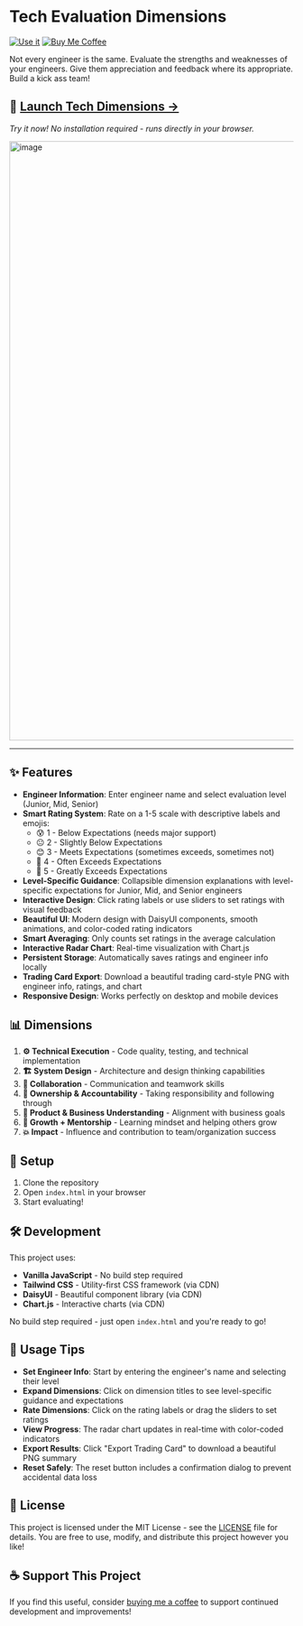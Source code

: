 # Tech Evaluation Dimensions

[![Use it](https://img.shields.io/badge/Live%20Demo-Launch%20App-brightgreen?style=for-the-badge&logo=rocket)](https://justgoscha.github.io/engineer-evaluations/)
[![Buy Me Coffee](https://img.shields.io/badge/Buy%20Me-Coffee-orange?style=for-the-badge&logo=buy-me-a-coffee)](https://coff.ee/justgoscha)

Not every engineer is the same. Evaluate the strengths and weaknesses of your engineers. 
Give them appreciation and feedback where its appropriate. Build a kick ass team!

## 🚀 **[Launch Tech Dimensions →](https://justgoscha.github.io/engineer-evaluations/)**

*Try it now! No installation required - runs directly in your browser.*

<img width="1062" alt="image" src="https://github.com/user-attachments/assets/f98ebb77-aa02-4b5d-ae27-9cb32c94b648" />

---

## ✨ Features

- **Engineer Information**: Enter engineer name and select evaluation level (Junior, Mid, Senior)
- **Smart Rating System**: Rate on a 1-5 scale with descriptive labels and emojis:
  - 😰 1 - Below Expectations (needs major support)
  - 😐 2 - Slightly Below Expectations
  - 😊 3 - Meets Expectations (sometimes exceeds, sometimes not)
  - 🌟 4 - Often Exceeds Expectations
  - 🚀 5 - Greatly Exceeds Expectations
- **Level-Specific Guidance**: Collapsible dimension explanations with level-specific expectations for Junior, Mid, and Senior engineers
- **Interactive Design**: Click rating labels or use sliders to set ratings with visual feedback
- **Beautiful UI**: Modern design with DaisyUI components, smooth animations, and color-coded rating indicators
- **Smart Averaging**: Only counts set ratings in the average calculation
- **Interactive Radar Chart**: Real-time visualization with Chart.js
- **Persistent Storage**: Automatically saves ratings and engineer info locally
- **Trading Card Export**: Download a beautiful trading card-style PNG with engineer info, ratings, and chart
- **Responsive Design**: Works perfectly on desktop and mobile devices

## 📊 Dimensions

1. **⚙️ Technical Execution** - Code quality, testing, and technical implementation
2. **🏗️ System Design** - Architecture and design thinking capabilities
3. **🤝 Collaboration** - Communication and teamwork skills
4. **🎯 Ownership & Accountability** - Taking responsibility and following through
5. **💼 Product & Business Understanding** - Alignment with business goals
6. **🌱 Growth + Mentorship** - Learning mindset and helping others grow
7. **💥 Impact** - Influence and contribution to team/organization success

## 🚀 Setup

1. Clone the repository
2. Open `index.html` in your browser
3. Start evaluating!

## 🛠️ Development

This project uses:
- **Vanilla JavaScript** - No build step required
- **Tailwind CSS** - Utility-first CSS framework (via CDN)
- **DaisyUI** - Beautiful component library (via CDN)
- **Chart.js** - Interactive charts (via CDN)

No build step required - just open `index.html` and you're ready to go!

## 🎯 Usage Tips

- **Set Engineer Info**: Start by entering the engineer's name and selecting their level
- **Expand Dimensions**: Click on dimension titles to see level-specific guidance and expectations
- **Rate Dimensions**: Click on the rating labels or drag the sliders to set ratings
- **View Progress**: The radar chart updates in real-time with color-coded indicators
- **Export Results**: Click "Export Trading Card" to download a beautiful PNG summary
- **Reset Safely**: The reset button includes a confirmation dialog to prevent accidental data loss 


## 📄 License

This project is licensed under the MIT License - see the [LICENSE](LICENSE) file for details. You are free to use, modify, and distribute this project however you like!

## ☕ Support This Project

If you find this useful, consider [buying me a coffee](https://coff.ee/justgoscha) to support continued development and improvements!
